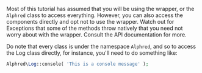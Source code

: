 Most of this tutorial has assumed that you will be using the wrapper, or the `Alphred` class to access everything. However, you can also access the components directly and opt not to use the wrapper. Watch out for Exceptions that some of the methods throw natively that you need not worry about with the wrapper. Consult the API documentation for more.

Do note that every class is under the namespace `Alphred`, and so to access the Log class directly, for instance, you'll need to do something like:
````php
Alphred\Log::console( 'This is a console message' );
````
